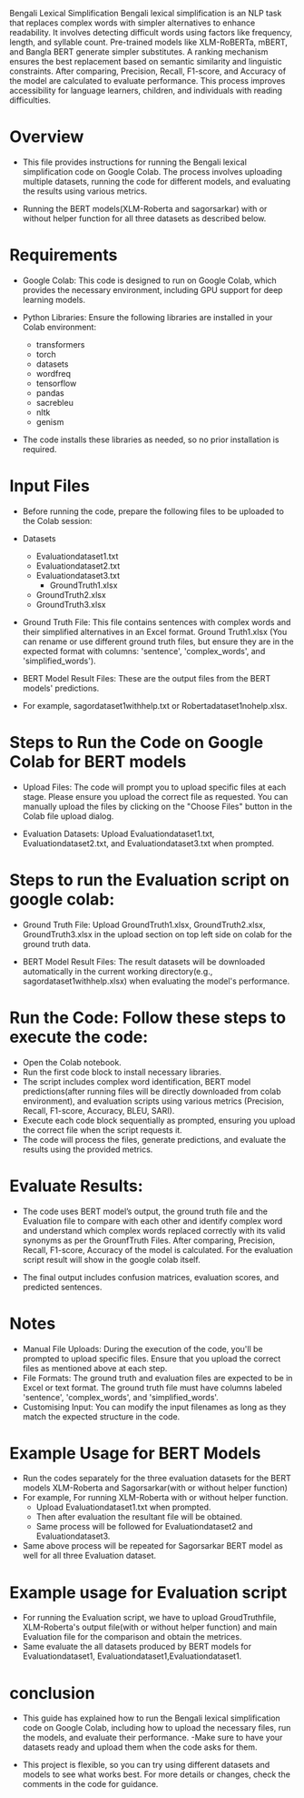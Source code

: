 Bengali Lexical Simplification
Bengali lexical simplification is an NLP task that replaces complex words with simpler alternatives to enhance readability. It involves detecting difficult words using factors like frequency, length, and syllable count. Pre-trained models like XLM-RoBERTa, mBERT, and Bangla BERT generate simpler substitutes. A ranking mechanism ensures the best replacement based on semantic similarity and linguistic constraints. After comparing, Precision, Recall, F1-score, and Accuracy of the model are calculated to evaluate performance. This process improves accessibility for language learners, children, and individuals with reading difficulties.

# Overview

- This  file provides instructions for running the Bengali lexical simplification code on Google Colab. The process involves uploading multiple datasets, running the code for different models, and evaluating the results using various metrics.

- Running the BERT models(XLM-Roberta and sagorsarkar) with or without helper function for all three datasets as described below. 


# Requirements
- Google Colab: This code is designed to run on Google Colab, which provides the necessary environment, including GPU support for deep learning models.
- Python Libraries: Ensure the following libraries are installed in your Colab environment:

	* transformers
	* torch
	* datasets
	* wordfreq
	* tensorflow
	* pandas
	* sacrebleu
	* nltk
	* genism

- The code installs these libraries as needed, so no prior installation is required.

# Input Files
- Before running the code, prepare the following files to be uploaded to the Colab session:
- Datasets

	* Evaluationdataset1.txt
	* Evaluationdataset2.txt
	* Evaluationdataset3.txt
        * GroundTruth1.xlsx
	* GroundTruth2.xlsx
	* GroundTruth3.xlsx

  

- Ground Truth File: This file contains sentences with complex words and their simplified alternatives in an Excel format.
  Ground Truth1.xlsx (You can rename or use different ground truth files, but ensure they are in the expected format with columns: 'sentence', 'complex_words', and 'simplified_words').      

- BERT Model Result Files: These are the output files from the BERT models' predictions.
- For example, sagordataset1withhelp.txt or Robertadataset1nohelp.xlsx.

# Steps to Run the Code on Google Colab for BERT models

- Upload Files: The code will prompt you to upload specific files at each stage. Please ensure you upload the correct file as requested. You can manually upload the files by clicking on  the "Choose Files" button in the Colab file upload dialog.

- Evaluation Datasets: Upload Evaluationdataset1.txt, Evaluationdataset2.txt, and Evaluationdataset3.txt when prompted.


# Steps to run the Evaluation script on google colab:

- Ground Truth File: Upload GroundTruth1.xlsx, GroundTruth2.xlsx, GroundTruth3.xlsx in the upload section on top left side on colab for the ground truth data.

- BERT Model Result Files: The result datasets will be downloaded automatically in the current working directory(e.g., sagordataset1withhelp.xlsx) when evaluating the model's performance.

# Run the Code: Follow these steps to execute the code:

- Open the Colab notebook.
- Run the first code block to install necessary libraries.
- The script includes complex word identification, BERT model predictions(after running files will be directly downloaded from colab environment), and evaluation scripts using various metrics (Precision, Recall, F1-score, Accuracy, BLEU, SARI).
- Execute each code block sequentially as prompted, ensuring you upload the correct file when the script requests it.
- The code will process the files, generate predictions, and evaluate the results using the provided metrics.


# Evaluate Results:
- The code uses  BERT model’s output, the ground truth file and the Evaluation file to compare with each other and identify complex word and understand which complex words replaced correctly with its valid synonyms as per the GrounfTruth Files. After comparing, Precision, Recall, F1-score, Accuracy of the model is calculated. For the evaluation script result will show in the google colab itself.

- The final output includes confusion matrices, evaluation scores, and predicted sentences.


# Notes
- Manual File Uploads: During the execution of the code, you'll be prompted to upload specific files. Ensure that you upload the correct files as mentioned above at each step.
- File Formats: The ground truth and evaluation files are expected to be in Excel or text format. The ground truth file must have columns labeled 'sentence', 'complex_words', and 'simplified_words'.
- Customising Input: You can modify the input filenames as long as they match the expected structure in the code.

# Example Usage for BERT Models
- Run the codes separately for the three evaluation datasets for the BERT models XLM-Roberta and Sagorsarkar(with or without helper function)
- For example, For running XLM-Roberta with or without helper function.
 	* Upload Evaluationdataset1.txt when prompted.
	* Then after evaluation the resultant file will be obtained. 
 	* Same process will be followed for Evaluationdataset2 and Evaluationdataset3.
- Same above process will be repeated for Sagorsarkar BERT model as well for all three Evaluation dataset.



# Example usage for Evaluation script
- For running the Evaluation script, we have to upload GroudTruthfile, XLM-Roberta's output file(with or without helper function) and main Evaluation file for the comparison and obtain the metrices.
- Same evaluate the all datasets produced by BERT models for Evaluationdataset1, Evaluationdataset1,Evaluationdataset1.


# conclusion
- This guide has explained how to run the Bengali lexical simplification code on Google Colab, including how to upload the necessary files, run the models, and evaluate their performance. 
-Make sure to have your datasets ready and upload them when the code asks for them.

- This project is flexible, so you can try using different datasets and models to see what works best. For more details or changes, check the comments in the code for guidance.




